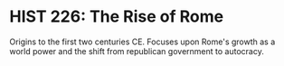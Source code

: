 # HIST 226: The Rise of Rome

Origins to the first two centuries CE. Focuses upon Rome's growth as a world power and the shift from republican government to autocracy.